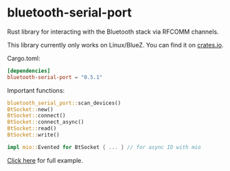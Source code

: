 # bluetooth-serial-port

Rust library for interacting with the Bluetooth stack via RFCOMM channels.

This library currently only works on Linux/BlueZ. You can find it on
[crates.io](https://crates.io/crates/bluetooth-serial-port).

Cargo.toml:

```toml
[dependencies]
bluetooth-serial-port = "0.5.1"
```

Important functions:

```rust
bluetooth_serial_port::scan_devices()
BtSocket::new()
BtSocket::connect()
BtSocket::connect_async()
BtSocket::read()
BtSocket::write()

impl mio::Evented for BtSocket { ... } // for async IO with mio
```

[Click here](examples/example.rs) for full example.

